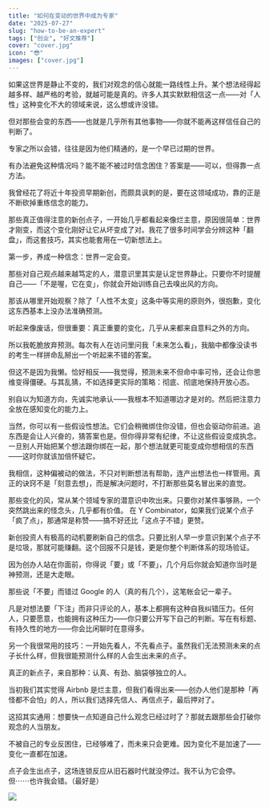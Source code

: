 ```yaml
---
title: "如何在变动的世界中成为专家"
date: "2025-07-27"
slug: "how-to-be-an-expert"
tags: ["创业", "好文推荐"]
cover: "cover.jpg"
icon: "😎"
images: ["cover.jpg"]
---
```

如果这世界是静止不变的，我们对观念的信心就能一路线性上升。某个想法经得起越多样、越严格的考验，就越可能是真的。许多人其实默默相信这一点——对「人性」这种变化不大的领域来说，这么想或许没错。



但对那些会变的东西——也就是几乎所有其他事物——你就不能再这样信任自己的判断了。



专家之所以会错，往往是因为他们精通的，是一个早已过期的世界。



有办法避免这种情况吗？能不能不被过时信念困住？答案是——可以，但得靠一点方法。



我曾经花了将近十年投资早期新创，而颇具讽刺的是，要在这领域成功，靠的正是不断砍掉重练信念的能力。



那些真正值得注意的新创点子，一开始几乎都看起来像烂主意，原因很简单：世界才刚变，而这个变化刚好让它从坏变成了对。我花了很多时间学会分辨这种「翻盘」，而这套技巧，其实也能套用在一切新想法上。



第一步，养成一种信念：世界一定会变。



那些对自己观点越来越笃定的人，潜意识里其实是认定世界静止。只要你不时提醒自己——「不是喔，它在变」，你就会开始训练自己去嗅出风的方向。



那该从哪里开始观察？除了「人性不太变」这条中等实用的原则外，很抱歉，变化这东西基本上没办法准确预测。



听起来像废话，但很重要：真正重要的变化，几乎从来都来自意料之外的方向。



所以我乾脆放弃预测。每次有人在访问里问我「未来怎么看」，我脑中都像没读书的考生一样拼命乱掰出一个听起来不错的答案。



但这不是因为我懒。恰好相反——我觉得，预测未来不但命中率可怜，还会让你思维变得僵硬。与其乱猜，不如选择更实际的策略：彻底、彻底地保持开放心态。



别自以为知道方向，先诚实地承认——我根本不知道哪边才是对的。然后把注意力全放在感知变化的能力上。



当然，你可以有一些假设性想法。它们会稍微绑住你没错，但也会驱动你前进。追东西是会让人兴奋的，猜答案也是。但你得非常有纪律，不让这些假设变成执念。
一旦别人开始把某个想法跟你绑在一起，那个想法就更可能变成你想相信的东西——这时你就该加倍怀疑它。



我相信，这种偏被动的做法，不只对判断想法有帮助，连产出想法也一样管用。真正的诀窍不是「刻意去想」，而是解决问题时，不打断那些莫名冒出来的直觉。



那些变化的风，常从某个领域专家的潜意识中吹出来。只要你对某件事够熟，一个突然跳出来的怪念头，几乎都有价值。
在 Y Combinator，如果我们说某个点子「疯了点」，那通常是称赞——搞不好还比「这点子不错」更赞。



新创投资人有极高的动机要刷新自己的信念。只要比别人早一步意识到某个点子不是垃圾，那就可能赚翻。这个回报不只是钱，更是你整个判断体系的现场验证。



因为创办人站在你面前，你得说「要」或「不要」，几个月后你就会知道你当时是神预测，还是大走眼。



那些说「不要」而错过 Google 的人（真的有几个），这笔帐会记一辈子。



凡是对想法要「下注」而非只评论的人，基本上都拥有这种自我纠错压力。任何人，只要愿意，也能拥有这种压力——你只要公开写下自己的判断。写在有标题、有持久性的地方——你会比闲聊时在意得多。



另一个我很常用的技巧：一开始先看人，不先看点子。虽然我们无法预测未来的点子长什么样，但我很能预测什么样的人会生出未来的点子。



真正的新点子，来自那种：认真、有劲、脑袋够独立的人。



当初我们其实觉得 Airbnb 是烂主意，但我们看得出来——创办人他们是那种「再怪都不会怕」的人，所以我们选择先信人、再信点子，最后押对了。



这招其实通用：想要快一点知道自己什么观念已经过时了？那就去跟那些会打破你观念的人当朋友。



不被自己的专业反困住，已经够难了，而未来只会更难。因为变化不是加速了——变化一直都在加速。



点子会生出点子，这场连锁反应从旧石器时代就没停过。我不认为它会停。
但⋯⋯也许我会错。（最好是）




![](https://prod-files-secure.s3.us-west-2.amazonaws.com/112d0858-5090-4d34-a606-b75eb8d65fd2/46476355-9cf3-4e99-9b7a-3531bc426380/1000202064.png?X-Amz-Algorithm=AWS4-HMAC-SHA256&X-Amz-Content-Sha256=UNSIGNED-PAYLOAD&X-Amz-Credential=ASIAZI2LB466S6AOO2QM%2F20250731%2Fus-west-2%2Fs3%2Faws4_request&X-Amz-Date=20250731T132323Z&X-Amz-Expires=3600&X-Amz-Security-Token=IQoJb3JpZ2luX2VjEK3%2F%2F%2F%2F%2F%2F%2F%2F%2F%2FwEaCXVzLXdlc3QtMiJHMEUCIQCHS%2FbeOYRLO33xGOb9fyCGiQbMlU6dLAIKPJjffwlnagIgFTj9MOF5TgTHRewSOWqaTjmQm%2B%2BDrlfC17Q8aRui5s4qiAQI1v%2F%2F%2F%2F%2F%2F%2F%2F%2F%2FARAAGgw2Mzc0MjMxODM4MDUiDHrDXerR26nDETj%2FuyrcA6Vue1zhuSGpg10Gut9kWiKu47v0%2F7k5fyljuC3rL3Y8fzMRpW58PVqtmoubBd0sYDIUs%2BF93cFrq0r4uVdIJPXsdDzvpShL%2Bt3g7Wnsws5QBWG3cAcPYfKq1%2BPMfhWwi4PiGHsAVGxqBrfVM%2FMDJvETjOnU29rvfTts%2FcSZGBQMFtswmSW0aICjuFhKHPN1dkttNQcLWEQ0Zvod5bp5RiTDgDrxyrB3QXVwgKuFtVQOm%2Bvg2mruzWk45%2BAHSApjBTo4rjEwAl4m03wIFqNnGWa8UmrEsnEyKk6ycsEpOnYDPYJu9K2JNQNmdUH%2BSnhcP3%2BWC1E1oUMuAPUNBwSm5mNw0KGEw9F1Mj691%2FucAe471EzYU9UcHUbcTnA0IcLj4dMSp%2FHqKEBqkOX5UJyNLu4n2QJjes7X6X7tVGUn8IT6F2xWdlHjP7mDJXDWREbAFQtkU3vudTRyWOB7fqbs5tIhkpUVK2XQu3ylfQrQ3mqo2CP10FJ%2BWE6FfZ4eVwijk%2BFkmmEmbm3Uq4%2FBKqF12L%2Bdi%2Bs5NaP6rxbkgrKqveYEDtM1ICxcMun%2B6f%2Bpmq94oBEZiEVwsT38vT7ZOjFhULsEzwJunCNh8cn6K%2F8bLbcjcx6GzudMyLO0oIy7MJLQrcQGOqUBTJ2llzDp70gp51DOK2f635HkaUoi8WYXv2boHshufakXSv02TdyzBBqz5ow6B03gwRFrq4KPniGRs2eiO%2BGIe63OBVy7x48r3VzRz1R7dCUbZPVWijonSAwQZH%2B2w0UkkGe07rFww99lEbqSRhBuLGTZVO%2FlaXVU%2FCjdmIp8fu%2BColS1PNHSfuhgFwbQ3767Gtx6u9O%2BXLbJS3GWxERSW1wFeICU&X-Amz-Signature=d894d6722773927581e1736902f384f7bf6be2898f9691829e2f11750c4f30e4&X-Amz-SignedHeaders=host&x-amz-checksum-mode=ENABLED&x-id=GetObject)

